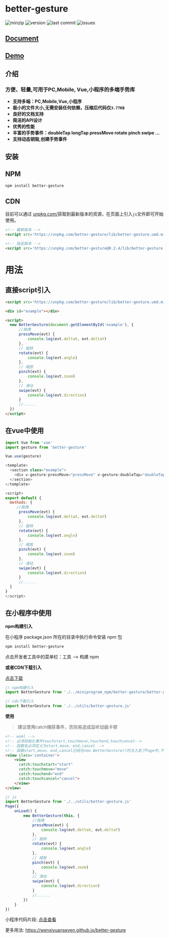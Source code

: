 # better-gesture

 ![minzip](https://img.shields.io/bundlephobia/minzip/better-gesture) ![version](https://img.shields.io/github/package-json/v/wensiyuanseven/better-gesture) ![last commit](https://img.shields.io/github/last-commit/wensiyuanseven/better-gesture)  ![issues](https://img.shields.io/github/issues/wensiyuanseven/better-gesture)

## [Document](https://wensiyuanseven.github.io/better-gesture)

## [Demo](https://wensiyuanseven.github.io/better-gesture/demo)

## 介绍

### 方便、轻量,可用于PC,Mobile, Vue,小程序的多端手势库

- **支持多端：PC,Mobile,Vue,小程序**
- **极小的文件大小,无需安装任何依赖，压缩后代码仅`3.77KB`**
- **良好的文档支持**
- **简洁的API设计**
- **优秀的性能**
- **丰富的手势事件：doubleTap longTap pressMove rotate pinch swipe ...**
- **支持动态销毁,创建手势事件**

## 安装

## NPM

``` sh
npm install better-gesture
```

## CDN

目前可以通过 [unpkg.com/](https://unpkg.com/)获取到最新版本的资源，在页面上引入`js`文件即可开始使用。

``` html
<!-- 最新版本 -->
<script src='https://unpkg.com/better-gesture/lib/better-gesture.umd.min.js'></script>

<!-- 指定版本 -->
<script src='https://unpkg.com/better-gesture@0.2.4/lib/better-gesture.umd.min.js'></script>
```

# 用法

## 直接script引入

``` html
<script src='https://unpkg.com/better-gesture/lib/better-gesture.umd.min.js'></script>
```

``` html
<div id="example"></div>

<script>
  new BetterGesture(document.getElementById('example'), {
      //拖拽
      pressMove(evt) {
          console.log(evt.deltaX, evt.deltaY)
      },
      // 旋转
      rotate(evt) {
          console.log(evt.angle)
      },
      // 缩放
      pinch(evt) {
          console.log(evt.zoom)
      },
      // 滑动
      swipe(evt) {
          console.log(evt.direction)
      }
      //......
  })
</script>
```

## 在vue中使用

```js
import Vue from 'vue'
import gesture from 'better-gesture'

Vue.use(gesture)
```

```js
<template>
  <section class="example">
    <div v-gesture:pressMove="pressMove" v-gesture:doubleTap="doubleTap"> </div>
  </section>
</template>

<script>
export default {
  methods: {
     //拖拽
      pressMove(evt) {
          console.log(evt.deltaX, evt.deltaY)
      },
      // 旋转
      rotate(evt) {
          console.log(evt.angle)
      },
      // 缩放
      pinch(evt) {
          console.log(evt.zoom)
      },
      // 滑动
      swipe(evt) {
          console.log(evt.direction)
      }
      //......
  }
}
</script>

```

## 在小程序中使用

**npm构建引入**

在小程序 package.json 所在的目录中执行命令安装 npm 包

 ``` sh
npm install better-gesture
```
>
点击开发者工具中的菜单栏：工具 --> 构建 npm

**或者CDN下载引入**

[点击下载](https://unpkg.com/better-gesture/lib/better-gesture.umd.min.js)

```js
// npm构建引入
import BetterGesture from './../miniprogram_npm/better-gesture/better-gesture.umd.min.js'

// cdn下载引入
import BetterGesture from './../utils/better-gesture.js'
```

**使用**

> 建议使用catch捕获事件，否则易造成监听动画卡顿

``` html
<!-- wxml -->
<!-- 必须初始化事件touchstart,touchmove,touchend,touchcancel-->
<!-- 函数名必须定义为start,move，end,cancel -->
<!-- 函数start,move，end,cancel已经在new BetterGesture()时注入到了Page中,不需要在Page中再次定义-->
<view class='container'>
    <view
      catch:touchstart="start"
      catch:touchmove="move"
      catch:touchend="end"
      catch:touchcancel="cancel">
    </view>
</view>
```

```js
// js
import BetterGesture from './../utils/better-gesture.js'
Page({
    onLoad() {
        new BetterGesture(this, {
            //拖拽
            pressMove(evt) {
                console.log(evt.deltaX, evt.deltaY)
            },
            // 旋转
            rotate(evt) {
                console.log(evt.angle)
            },
            // 缩放
            pinch(evt) {
                console.log(evt.zoom)
            },
            // 滑动
            swipe(evt) {
                console.log(evt.direction)
            }
            //......
        })
    }
})
```

 小程序代码片段: [点击查看](https://developers.weixin.qq.com/s/vAQ2mRmd7wj9)

 更多用法: <https://wensiyuanseven.github.io/better-gesture>
